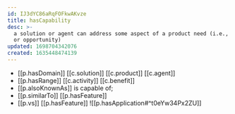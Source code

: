 ```yaml
---
id: IJ3dYC86aRqFOFkwAKvze
title: hasCapability
desc: >-
  a solution or agent can address some aspect of a product need (i.e., a problem
  or opportunity)
updated: 1698704342076
created: 1635448474139
---
```




- [[p.hasDomain]] [[c.solution]] [[c.product]] [[c.agent]]
- [[p.hasRange]] [[c.activity]] [[c.benefit]]
- [[p.alsoKnownAs]] is capable of; 
- [[p.similarTo]] [[p.hasFeature]]
- [[p.vs]] [[p.hasFeature]]
![[p.hasApplication#^t0eYw34Px2ZU]]

